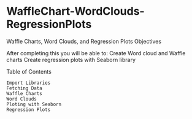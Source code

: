 # WaffleChart-WordClouds-RegressionPlots
Waffle Charts, Word Clouds, and Regression Plots
Objectives

After completing this you will be able to:
    Create Word cloud and Waffle charts
    Create regression plots with Seaborn library

Table of Contents

    Import Libraries
    Fetching Data
    Waffle Charts
    Word Clouds
    Ploting with Seaborn
    Regression Plots
